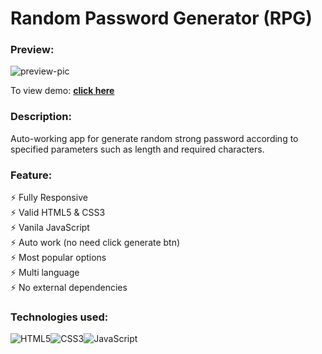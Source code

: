 # Random Password Generator  (RPG)
### Preview:
![preview-pic](https://user-images.githubusercontent.com/101941520/233428721-1a01e241-03cf-4bb7-9b31-6e63e3d1e566.jpg)

To view demo: **[click here](https://ptbit.github.io/password-generator/)** 

### Description:
Auto-working app for generate random strong password according to specified parameters such as length and required characters.

### Feature:
⚡️ Fully Responsive\
⚡️ Valid HTML5 & CSS3\
⚡️ Vanila JavaScript\
⚡️ Auto work (no need click generate btn)\
⚡️ Most popular options\
⚡️ Multi language\
⚡️ No external dependencies


### Technologies used: 
![HTML5](https://img.shields.io/badge/html5-%23E34F26.svg?style=for-the-badge&logo=html5&logoColor=white)![CSS3](https://img.shields.io/badge/css3-%231572B6.svg?style=for-the-badge&logo=css3&logoColor=white)![JavaScript](https://img.shields.io/badge/javascript-%23323330.svg?style=for-the-badge&logo=javascript&logoColor=%23F7DF1E)
